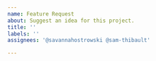 ```yaml
---
name: Feature Request
about: Suggest an idea for this project.
title: ''
labels: ''
assignees: '@savannahostrowski @sam-thibault'

---
```


<!-- Please search existing feature requests to avoid creating duplicates. -->

<!-- Describe the feature you'd like. -->